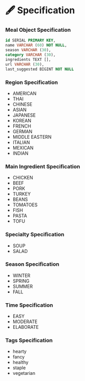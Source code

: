 # 🖋 Specification

### Meal Object Specification
```sql
id SERIAL PRIMARY KEY,
name VARCHAR (60) NOT NULL,
season VARCHAR (30),
category VARCHAR (30),
ingredients TEXT [],
url VARCHAR (30),
last_suggested BIGINT NOT NULL
```

### Region Specification
- AMERICAN
- THAI
- CHINESE
- ASIAN
- JAPANESE
- KOREAN
- FRENCH
- GERMAN
- MIDDLE EASTERN
- ITALIAN
- MEXICAN
- INDIAN

### Main Ingredient Specification
- CHICKEN
- BEEF
- PORK
- TURKEY
- BEANS
- TOMATOES
- FISH
- PASTA
- TOFU

### Specialty Specification
- SOUP
- SALAD

### Season Specification
- WINTER
- SPRING
- SUMMER
- FALL

### Time Specification
- EASY
- MODERATE
- ELABORATE

### Tags Specification
- hearty
- fancy
- healthy
- staple
- vegetarian